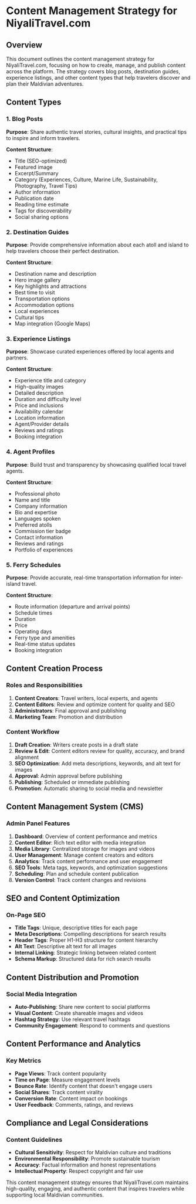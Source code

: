 # Content Management Strategy for NiyaliTravel.com

## Overview
This document outlines the content management strategy for NiyaliTravel.com, focusing on how to create, manage, and publish content across the platform. The strategy covers blog posts, destination guides, experience listings, and other content types that help travelers discover and plan their Maldivian adventures.

## Content Types

### 1. Blog Posts
**Purpose**: Share authentic travel stories, cultural insights, and practical tips to inspire and inform travelers.

**Content Structure**:
- Title (SEO-optimized)
- Featured image
- Excerpt/Summary
- Category (Experiences, Culture, Marine Life, Sustainability, Photography, Travel Tips)
- Author information
- Publication date
- Reading time estimate
- Tags for discoverability
- Social sharing options

### 2. Destination Guides
**Purpose**: Provide comprehensive information about each atoll and island to help travelers choose their perfect destination.

**Content Structure**:
- Destination name and description
- Hero image gallery
- Key highlights and attractions
- Best time to visit
- Transportation options
- Accommodation options
- Local experiences
- Cultural tips
- Map integration (Google Maps)

### 3. Experience Listings
**Purpose**: Showcase curated experiences offered by local agents and partners.

**Content Structure**:
- Experience title and category
- High-quality images
- Detailed description
- Duration and difficulty level
- Price and inclusions
- Availability calendar
- Location information
- Agent/Provider details
- Reviews and ratings
- Booking integration

### 4. Agent Profiles
**Purpose**: Build trust and transparency by showcasing qualified local travel agents.

**Content Structure**:
- Professional photo
- Name and title
- Company information
- Bio and expertise
- Languages spoken
- Preferred atolls
- Commission tier badge
- Contact information
- Reviews and ratings
- Portfolio of experiences

### 5. Ferry Schedules
**Purpose**: Provide accurate, real-time transportation information for inter-island travel.

**Content Structure**:
- Route information (departure and arrival points)
- Schedule times
- Duration
- Price
- Operating days
- Ferry type and amenities
- Real-time status updates
- Booking integration

## Content Creation Process

### Roles and Responsibilities
1. **Content Creators**: Travel writers, local experts, and agents
2. **Content Editors**: Review and optimize content for quality and SEO
3. **Administrators**: Final approval and publishing
4. **Marketing Team**: Promotion and distribution

### Content Workflow
1. **Draft Creation**: Writers create posts in a draft state
2. **Review & Edit**: Content editors review for quality, accuracy, and brand alignment
3. **SEO Optimization**: Add meta descriptions, keywords, and alt text for images
4. **Approval**: Admin approval before publishing
5. **Publishing**: Scheduled or immediate publishing
6. **Promotion**: Automatic sharing to social media and newsletter

## Content Management System (CMS)

### Admin Panel Features
1. **Dashboard**: Overview of content performance and metrics
2. **Content Editor**: Rich text editor with media integration
3. **Media Library**: Centralized storage for images and videos
4. **User Management**: Manage content creators and editors
5. **Analytics**: Track content performance and user engagement
6. **SEO Tools**: Meta tags, keywords, and optimization suggestions
7. **Scheduling**: Plan and schedule content publication
8. **Version Control**: Track content changes and revisions

## SEO and Content Optimization

### On-Page SEO
- **Title Tags**: Unique, descriptive titles for each page
- **Meta Descriptions**: Compelling descriptions for search results
- **Header Tags**: Proper H1-H3 structure for content hierarchy
- **Alt Text**: Descriptive alt text for all images
- **Internal Linking**: Strategic linking between related content
- **Schema Markup**: Structured data for rich search results

## Content Distribution and Promotion

### Social Media Integration
- **Auto-Publishing**: Share new content to social platforms
- **Visual Content**: Create shareable images and videos
- **Hashtag Strategy**: Use relevant travel hashtags
- **Community Engagement**: Respond to comments and questions

## Content Performance and Analytics

### Key Metrics
- **Page Views**: Track content popularity
- **Time on Page**: Measure engagement levels
- **Bounce Rate**: Identify content that doesn't engage users
- **Social Shares**: Track content virality
- **Conversion Rate**: Content impact on bookings
- **User Feedback**: Comments, ratings, and reviews

## Compliance and Legal Considerations

### Content Guidelines
- **Cultural Sensitivity**: Respect for Maldivian culture and traditions
- **Environmental Responsibility**: Promote sustainable tourism
- **Accuracy**: Factual information and honest representations
- **Intellectual Property**: Respect copyright and fair use

This content management strategy ensures that NiyaliTravel.com maintains high-quality, engaging, and authentic content that inspires travelers while supporting local Maldivian communities.
